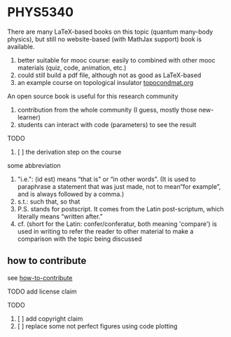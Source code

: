 # PHYS5340

There are many LaTeX-based books on this topic (quantum many-body physics), but still no website-based (with MathJax support) book is available.

1. better suitable for mooc course: easily to combined with other mooc materials (quiz, code, animation, etc.)
2. could still build a pdf file, although not as good as LaTeX-based
3. an example course on topological insulator [topocondmat.org](https://topocondmat.org/)

An open source book is useful for this research community

1. contribution from the whole community (I guess, mostly those new-learner)
2. students can interact with code (parameters) to see the result

TODO

1. [ ] the derivation step on the course

some abbreviation

1. "i.e.": (id est) means “that is” or “in other words”. (It is used to paraphrase a statement that was just made, not to mean“for example”, and is always followed by a comma.)
2. s.t.: such that, so that
3. P.S. stands for postscript. It comes from the Latin post-scriptum, which literally means “written after.”
4. cf. (short for the Latin: confer/conferatur, both meaning 'compare') is used in writing to refer the reader to other material to make a comparison with the topic being discussed

## how to contribute

see [how-to-contribute](jupyterbook/contribute.md)

TODO add license claim

TODO

1. [ ] add copyright claim
2. [ ] replace some not perfect figures using code plotting
